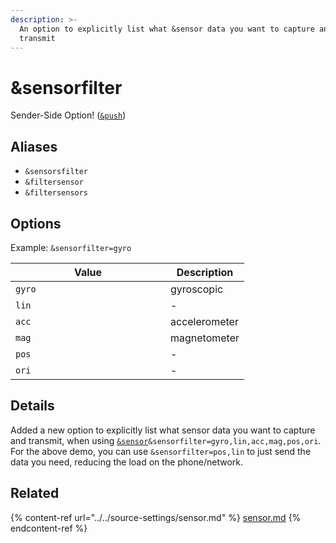 ```yaml
---
description: >-
  An option to explicitly list what &sensor data you want to capture and
  transmit
---
```


# \&sensorfilter

Sender-Side Option! ([`&push`](../../source-settings/push.md))

## Aliases

* `&sensorsfilter`
* `&filtersensor`
* `&filtersensors`

## Options

Example: `&sensorfilter=gyro`

<table><thead><tr><th width="232">Value</th><th>Description</th></tr></thead><tbody><tr><td><code>gyro</code></td><td>gyroscopic</td></tr><tr><td><code>lin</code></td><td>-</td></tr><tr><td><code>acc</code></td><td>accelerometer</td></tr><tr><td><code>mag</code></td><td>magnetometer</td></tr><tr><td><code>pos</code></td><td>-</td></tr><tr><td><code>ori</code></td><td>-</td></tr></tbody></table>

## Details

Added a new option to explicitly list what sensor data you want to capture and transmit, when using [`&sensor`](../../source-settings/sensor.md)`&sensorfilter=gyro,lin,acc,mag,pos,ori`. For the above demo, you can use `&sensorfilter=pos,lin` to just send the data you need, reducing the load on the phone/network.

## Related

{% content-ref url="../../source-settings/sensor.md" %}
[sensor.md](../../source-settings/sensor.md)
{% endcontent-ref %}

